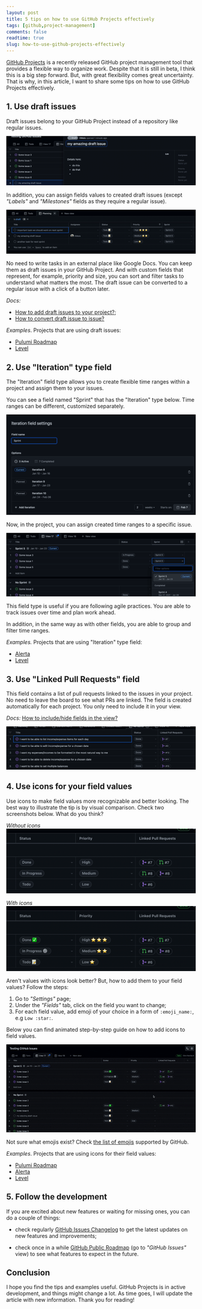 ```yaml
---
layout: post
title: 5 tips on how to use GitHub Projects effectively
tags: [github,project-management]
comments: false
readtime: true
slug: how-to-use-github-projects-effectively
---
```


[GitHub Projects](https://docs.github.com/en/issues/trying-out-the-new-projects-experience/about-projects) 
is a recently released GitHub project management tool that provides a flexible way to organize work.
Despite that it is still in beta, I think this is a big step forward.
But, with great flexibility comes great uncertainty.
That is why, in this article, I want to share some tips on how to use GitHub Projects effectively.

## 1. Use draft issues

Draft issues belong to your GitHub Project 
instead of a repository like regular issues.

![Example of a draft issue in GitHub Projects](/assets/posts/github-draft-issue-example.png)

In addition, you can assign fields values to created draft issues (except *"Labels"* and *"Milestones"* fields as they require a regular issue).

![Example of a draft issues in a view in GitHub Projects](/assets/posts/github-projects-draft-issues-view.png)

No need to write tasks in an external place like Google Docs.
You can keep them as draft issues in your GitHub Project.
And with custom fields that represent, for example, priority and size, 
you can sort and filter tasks to understand what matters the most.
The draft issue can be converted to a regular issue with a click of a button later.

*Docs:* 

- [How to add draft issues to your project?](https://docs.github.com/en/issues/trying-out-the-new-projects-experience/quickstart#adding-draft-issues-to-your-project);
- [How to convert draft issue to issue?](https://docs.github.com/en/issues/trying-out-the-new-projects-experience/creating-a-project#converting-draft-issues-to-issues)

*Examples*. Projects that are using draft issues:

- [Pulumi Roadmap](https://github.com/orgs/pulumi/projects/44)
- [Level](https://github.com/orgs/Level/projects/3)

## 2. Use "Iteration" type field

The "Iteration" field type allows you to create flexible time ranges 
within a project and assign them to your issues.

You can see a field named "Sprint" that has the "Iteration" type below.
Time ranges can be different, customized separately.

![Screenshot of possible Iteration field type values](/assets/posts/github-projects-iteration-field.png)

Now, in the project, you can assign created time ranges to a specific issue.

![Assigning Iteration type field to the issues](/assets/posts/github-projects-iteration-field-usage.png)

This field type is useful if you are following agile practices.
You are able to track issues over time and plan work ahead.

In addition, in the same way as with other fields, 
you are able to group and filter time ranges.

*Examples.* Projects that are using "Iteration" type field:
- [Alerta](https://github.com/orgs/alerta/projects/3)
- [Level](https://github.com/orgs/Level/projects/3)


## 3. Use "Linked Pull Requests" field

This field contains a list of pull requests linked to the issues in your project.
No need to leave the board to see what PRs are linked. 
The field is created automatically for each project. 
You only need to include it in your view. 

*Docs:* [How to include/hide fields in the view?](https://docs.github.com/en/issues/trying-out-the-new-projects-experience/customizing-your-project-views#showing-and-hiding-fields)

![Screenshot to show how Linked Pull Requests field looks](/assets/posts/github-projects-linked-pr-field.png)

## 4. Use icons for your field values

Use icons to make field values more recognizable and better looking.
The best way to illustrate the tip is by visual comparison.
Check two screenshots below. What do you think?

*Without icons*
![Not using icons for field values iin GitHub Projects](/assets/posts/github-projects-noicons.png)

*With icons*
![Using icons for field values iin GitHub Projects](/assets/posts/github-projects-with-icons.png)

Aren't values with icons look better? But, how to add them to your field values? 
Follow the steps:

1. Go to *"Settings"* page;
2. Under the *"Fields"* tab, click on the field you want to change;
3. For each field value, add emoji of your choice in a form of `:emoji_name:`,
e.g `Low :star:`.

Below you can find animated step-by-step guide on how to add icons to field values.

![GIF with step-by-step guide how to add icons to field values](/assets/posts/github-projects-icons-guide.gif)

Not sure what emojis exist? 
Check [the list of emojis](https://gist.github.com/rxaviers/7360908) supported by GitHub.

*Examples*. Projects that are using icons for their field values:

- [Pulumi Roadmap](https://github.com/orgs/pulumi/projects/44)
- [Alerta](https://github.com/orgs/alerta/projects/3)
- [Level](https://github.com/orgs/Level/projects/3)

## 5. Follow the development 

If you are excited about new features or waiting for missing ones,
you can do a couple of things:

- check regularly [GitHub Issues Changelog](https://github.blog/changelog/label/issues/) to get the latest updates on new features and improvements;

- check once in a while [GitHub Public Roadmap](https://github.com/orgs/github/projects/4247/views/7) (go to *"GitHub Issues"* view) 
to see what features to expect in the future.

## Conclusion

I hope you find the tips and examples useful.
GitHub Projects is in active development, and things might change a lot.
As time goes, I will update the article with new information.
Thank you for reading!
